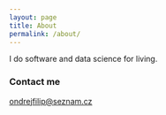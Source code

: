 ```yaml
---
layout: page
title: About
permalink: /about/
---
```


I do software and data science for living.

### Contact me

[ondrejfilip@seznam.cz](mailto:ondrejfilip@seznam.cz)
